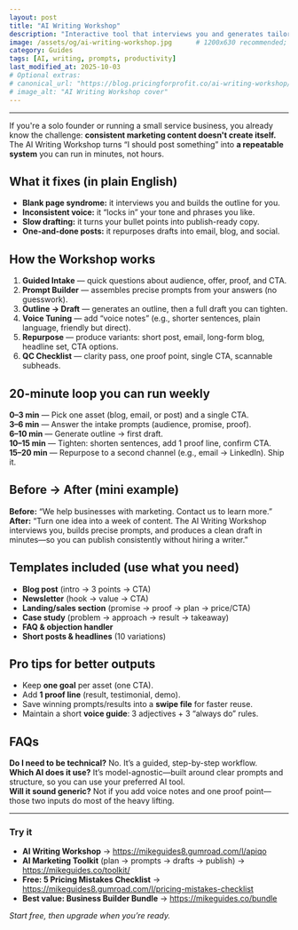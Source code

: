 ```yaml
---
layout: post
title: "AI Writing Workshop"
description: "Interactive tool that interviews you and generates tailored prompts so you can create blog posts, articles, and any content faster and smarter."
image: /assets/og/ai-writing-workshop.jpg      # 1200x630 recommended; use your real path
category: Guides
tags: [AI, writing, prompts, productivity]
last_modified_at: 2025-10-03
# Optional extras:
# canonical_url: "https://blog.pricingforprofit.co/ai-writing-workshop/"
# image_alt: "AI Writing Workshop cover"
---
```


---

If you're a solo founder or running a small service business, you already know the challenge: **consistent marketing content doesn't create itself.** The AI Writing Workshop turns “I should post something” into **a repeatable system** you can run in minutes, not hours.

## What it fixes (in plain English)
- **Blank page syndrome:** it interviews you and builds the outline for you.  
- **Inconsistent voice:** it “locks in” your tone and phrases you like.  
- **Slow drafting:** it turns your bullet points into publish-ready copy.  
- **One-and-done posts:** it repurposes drafts into email, blog, and social.

## How the Workshop works
1. **Guided Intake** — quick questions about audience, offer, proof, and CTA.  
2. **Prompt Builder** — assembles precise prompts from your answers (no guesswork).  
3. **Outline → Draft** — generates an outline, then a full draft you can tighten.  
4. **Voice Tuning** — add “voice notes” (e.g., shorter sentences, plain language, friendly but direct).  
5. **Repurpose** — produce variants: short post, email, long-form blog, headline set, CTA options.  
6. **QC Checklist** — clarity pass, one proof point, single CTA, scannable subheads.

## 20-minute loop you can run weekly
**0–3 min** — Pick one asset (blog, email, or post) and a single CTA.  
**3–6 min** — Answer the intake prompts (audience, promise, proof).  
**6–10 min** — Generate outline → first draft.  
**10–15 min** — Tighten: shorten sentences, add 1 proof line, confirm CTA.  
**15–20 min** — Repurpose to a second channel (e.g., email → LinkedIn). Ship it.

## Before → After (mini example)
**Before:** “We help businesses with marketing. Contact us to learn more.”  
**After:** “Turn one idea into a week of content. The AI Writing Workshop interviews you, builds precise prompts, and produces a clean draft in minutes—so you can publish consistently without hiring a writer.”

## Templates included (use what you need)
- **Blog post** (intro → 3 points → CTA)  
- **Newsletter** (hook → value → CTA)  
- **Landing/sales section** (promise → proof → plan → price/CTA)  
- **Case study** (problem → approach → result → takeaway)  
- **FAQ & objection handler**  
- **Short posts & headlines** (10 variations)

## Pro tips for better outputs
- Keep **one goal** per asset (one CTA).  
- Add **1 proof line** (result, testimonial, demo).  
- Save winning prompts/results into a **swipe file** for faster reuse.  
- Maintain a short **voice guide**: 3 adjectives + 3 “always do” rules.

## FAQs
**Do I need to be technical?** No. It’s a guided, step-by-step workflow.  
**Which AI does it use?** It’s model-agnostic—built around clear prompts and structure, so you can use your preferred AI tool.  
**Will it sound generic?** Not if you add voice notes and one proof point—those two inputs do most of the heavy lifting.

---

### Try it
- **AI Writing Workshop** → https://mikeguides8.gumroad.com/l/apiqo  
- **AI Marketing Toolkit** (plan → prompts → drafts → publish) → https://mikeguides.co/toolkit/  
- **Free: 5 Pricing Mistakes Checklist** → https://mikeguides8.gumroad.com/l/pricing-mistakes-checklist  
- **Best value: Business Builder Bundle** → https://mikeguides.co/bundle

*Start free, then upgrade when you’re ready.*
